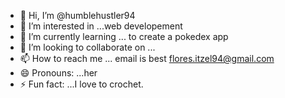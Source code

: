 - 👋 Hi, I’m @humblehustler94
- 👀 I’m interested in ...web developement
- 🌱 I’m currently learning ... to create a pokedex app
- 💞️ I’m looking to collaborate on ...
- 📫 How to reach me ... email is best flores.itzel94@gmail.com
- 😄 Pronouns: ...her
- ⚡ Fun fact: ...I love to crochet.

<!---
humblehustler94/humblehustler94 is a ✨ special ✨ repository because its `README.md` (this file) appears on your GitHub profile.
You can click the Preview link to take a look at your changes.
--->
